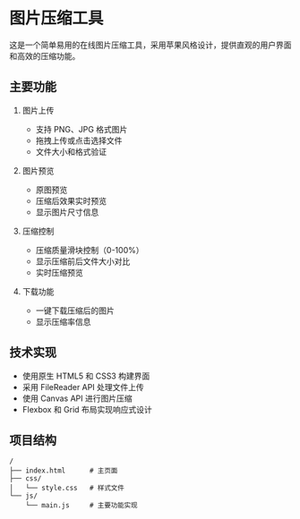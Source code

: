 # 图片压缩工具

这是一个简单易用的在线图片压缩工具，采用苹果风格设计，提供直观的用户界面和高效的压缩功能。

## 主要功能

1. 图片上传
   - 支持 PNG、JPG 格式图片
   - 拖拽上传或点击选择文件
   - 文件大小和格式验证

2. 图片预览
   - 原图预览
   - 压缩后效果实时预览
   - 显示图片尺寸信息

3. 压缩控制
   - 压缩质量滑块控制（0-100%）
   - 显示压缩前后文件大小对比
   - 实时压缩预览

4. 下载功能
   - 一键下载压缩后的图片
   - 显示压缩率信息

## 技术实现
- 使用原生 HTML5 和 CSS3 构建界面
- 采用 FileReader API 处理文件上传
- 使用 Canvas API 进行图片压缩
- Flexbox 和 Grid 布局实现响应式设计

## 项目结构
```
/
├── index.html      # 主页面
├── css/
│   └── style.css   # 样式文件
└── js/
    └── main.js     # 主要功能实现
``` 